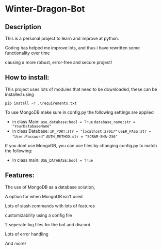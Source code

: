 # Winter-Dragon-Bot

## Description

This is a personal project to learn and improve at python.

Coding has helped me improve lots, and thus i have rewritten some functionality over time

causing a more robust, error-free and secure project!

## How to install:

This project uses lots of modules that need to be downloaded, these can be installed using

 `pip install -r .\requirements.txt`

To use MongoDB make sure in config.py the following settings are applied

* in class Main:
  `use_database:bool = True`
  `database_name:str = "YourDatabaseName"`
* in class Database:
  `IP_PORT:str = "localhost:27017"`
  `USER_PASS:str = "User:Password"`
  `AUTH_METHOD:str = "SCRAM-SHA-256"`

If you dont use MongoDB, you can use files by changing config.py to match the following:

* In class main:
  ``USE_DATABASE:bool = True``

## Features:

The use of MongoDB as a database solution,

A option for when MongoDB isn't used

Lots of slash commands with lots of features

customizability using a config file

2 seperate log files for the bot and discord.

Lots of error handling

And more!
